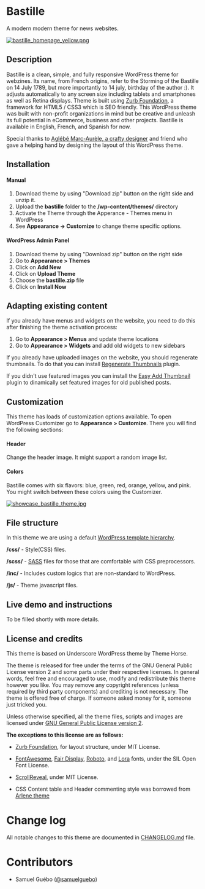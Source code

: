# Bastille
A modern modern theme for news websites.

[![bastille_homepage_yellow.png](https://s6.postimg.org/dhc5anyzl/bastille_homepage_yellow.png)](https://postimg.org/image/3wsins9nh/)

## Description
Bastille is a clean, simple, and fully responsive WordPress theme for webzines. Its name, from French origins, refer to the Storming of the Bastille on 14 July 1789, but more importantly to 14 july, birthday of the author :). 
It adjusts automatically to any screen size including tablets and smartphones as well as Retina displays. Theme is built using [Zurb Foundation](https://github.com/zurb/foundation-sites), a  framework for HTML5 / CSS3 which is SEO friendly. This WordPress theme was built with non-profit organizations in mind but be creative and unleash its full potential in eCommerce, business and other projects. Bastille is available in English, French, and Spanish for now.

Special thanks to [Aglébé Marc-Aurèle, a crafty designer](https://www.behance.net/iznogoud) and friend who gave a helping hand by designing the layout of this WordPress theme.

## Installation

#### Manual

1. Download theme by using "Download zip" button on the right side and unzip it.
2. Upload the **bastille** folder to the **/wp-content/themes/** directory
3. Activate the Theme through the Apperance - Themes menu in WordPress
4. See **Appearance -> Customize**  to change theme specific options.
 
#### WordPress Admin Panel

1. Download theme by using "Download zip" button on the right side
2. Go to **Appearance > Themes**
3. Click on **Add New**
4. Click on **Upload Theme**
5. Choose the **bastille.zip** file
6. Click on **Install Now**


## Adapting existing content
If you already have menus and widgets on the website, you need to do this after finishing the theme activation process:

1. Go to **Appearance > Menus** and update theme locations
2. Go to **Appearance > Widgets** and add old widgets to new sidebars

If you already have uploaded images on the website, you should regenerate thumbnails. To do that you can install [Regenerate Thumbnails](http://wordpress.org/plugins/regenerate-thumbnails/) plugin.

If you didn't use featured images you can install the [Easy Add Thumbnail](http://wordpress.org/plugins/easy-add-thumbnail/) plugin to dinamically set featured images for old published posts.


## Customization

This theme has loads of customization options available. To open WordPress Customizer go to **Appearance > Customize**. There you will find the following sections:
#### Header
Change the header image. It might support a random image list.

#### Colors
 Bastille comes with six flavors: blue, green, red, orange, yellow, and pink. You might switch between these colors using the Customizer.
 
 [![showcase_bastille_theme.jpg](https://s6.postimg.org/faf1yzk69/showcase_bastille_theme.jpg)](https://postimg.org/image/xd84q7g0t/)

## File structure
In this theme we are using a default [WordPress template hierarchy](http://codex.wordpress.org/Template_Hierarchy).

**/css/** - Style(CSS) files.

**/scss/** - [SASS](http://sass-lang.com) files for those that are comfortable with CSS preprocessors.

**/inc/** - Includes custom logics that are non-standard to WordPress.

**/js/** - Theme javascript files.


## Live demo and instructions
To be filled shortly with more details.

## License and credits

This theme is based on Underscore WordPress theme by Theme Horse.

The theme is released for free under the terms of the GNU General Public License version 2
and some parts under their respective licenses.
In general words, feel free and encouraged to use, modify and redistribute this theme however you like.
You may remove any copyright references (unless required by third party components) and crediting is not necessary.
The theme is offered free of charge. If someone asked money for it, someone just tricked you.

Unless otherwise specified, all the theme files, scripts and images are licensed under [GNU General Public License version 2](http://github.com/samuelguebo/bastille/LICENSE).

**The exceptions to this license are as follows:**

- [Zurb Foundation](https://github.com/zurb/foundation-sites), for layout structure, under MIT License.

- [FontAwesome](https://github.com/FortAwesome/Font-Awesome), [Fair Display](https://www.fontsquirrel.com/fonts/playfair-display), [Roboto](https://fonts.google.com/specimen/Roboto), and [Lora](https://www.fontsquirrel.com/fonts/lora) fonts,  under the SIL Open Font License.
- [ScrollReveal](https://github.com/jlmakes/scrollreveal), under MIT License.
- CSS Content table and Header commenting style was borrowed from [Arlene theme](https://github.com/samuelguebo/arlene)


# Change log
All notable changes to this theme are documented in [CHANGELOG.md](https://github.com/samuelguebo/bastille/blob/master/CHANGELOG.md) file.

# Contributors
 * Samuel Gu&eacute;bo ([@samuelguebo](http://twitter.com/samuelguebo))